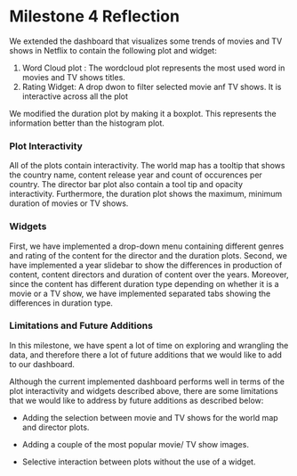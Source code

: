 Milestone 4 Reflection
================

We extended the dashboard that visualizes some trends of movies and TV
shows in Netflix to contain the following plot and widget:

1. Word Cloud plot : The wordcloud plot represents the most used word in movies and TV shows titles.
2. Rating Widget: A drop dwon to filter selected movie anf TV shows. It is interactive
across all the plot

We modified the duration plot by making it a boxplot. This represents the information better
than the histogram plot.

### Plot Interactivity

All of the plots contain interactivity. The world map has a tooltip that
shows the country name, content release year and count of occurences per
country. The director bar plot also contain a tool tip and opacity
interactivity. Furthermore, the duration plot shows the maximum, minimum duration
of movies or TV shows.

### Widgets

First, we have implemented a drop-down menu containing different genres and rating
of the content for the director and the duration plots. Second, we have
implemented a year slidebar to show the differences in production of
content, content directors and duration of content over the years.
Moreover, since the content has different duration type depending on
whether it is a movie or a TV show, we have implemented separated tabs
showing the differences in duration type.

### Limitations and Future Additions

In this milestone, we have spent a lot of time on exploring and
wrangling the data, and therefore there a lot of future additions that
we would like to add to our dashboard.

Although the current implemented dashboard performs well in terms of the
plot interactivity and widgets described above, there are some
limitations that we would like to address by future additions as
described below:

-   Adding the selection between movie and TV shows for the world map
    and director plots.

-   Adding a couple of the most popular movie/ TV show images.

-  Selective interaction between plots without the use of a widget.
